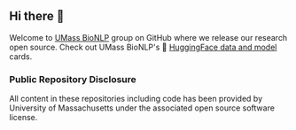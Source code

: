 ## Hi there 👋
Welcome to [UMass BioNLP](https://bio-nlp.github.io/) group on GitHub where we release our research open source. Check out UMass BioNLP's 🤗 [HuggingFace data and model](https://huggingface.co/bio-nlp-umass) cards. 


### Public Repository Disclosure
All content in these repositories including code has been provided by University of Massachusetts under the associated open source software license. 

